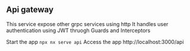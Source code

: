 ## Api gateway

This service expose other grpc services using http
It handles user authentication using JWT thruogh Guards and Interceptors

Start the app `npx nx serve api`
Access the app http://localhost:3000/api